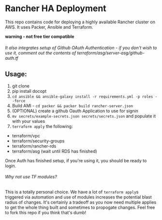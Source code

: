 # Rancher HA Deployment
This repo contains code for deploying a highly available Rancher cluster on AWS. It uses Packer, Ansible and Terraform. 

**warning - not free tier compatible**

###### It also integrates setup of Github OAuth Authentication - if you don't wish to use it, comment out the contents of terraform/asg/server-asg/github-auth.tf

## Usage:
1. git clone
2. pip install docopt
3. `cd ansible && ansible-galaxy install -r requirements.yml -p roles --force`
4. Build AMI - `cd packer && packer build rancher-server.json`
5. (OPTIONAL) create a github Oauth Application to use for signin
6. `mv secrets/example-secrets.json secrets/secrets.json` and populate it with your values
7. `terraform apply` the following:

- terraform/vpc
- terraform/security-groups
- terraform/rancher-rds
- terraform/asg (wait until RDS has finished)

Once Auth has finished setup, if you're using it, you should be ready to login. 

###### Why not use TF modules?
This is a totally personal choice. We have a lot of `terraform apply`s triggered via automation and use of modules increases the potential blast radius of changes. It's certainly a tradeoff as you now need multiple applies to get the whole thing built and sometimes to propogate changes. Feel free to fork this repo if you think that's dumb!
